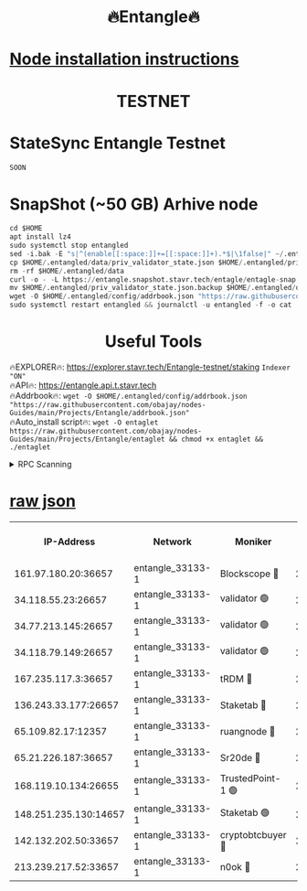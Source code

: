 <h1 align="center"> 🔥Entangle🔥</h1>

[Node installation instructions](https://github.com/obajay/nodes-Guides/tree/main/Projects/Entangle)
=

<h1 align="center"> TESTNET</h1>

# StateSync Entangle Testnet
```python
SOON
```
# SnapShot (~50 GB) Arhive node
```python
cd $HOME
apt install lz4
sudo systemctl stop entangled
sed -i.bak -E "s|^(enable[[:space:]]+=[[:space:]]+).*$|\1false|" ~/.entangled/config/config.toml
cp $HOME/.entangled/data/priv_validator_state.json $HOME/.entangled/priv_validator_state.json.backup
rm -rf $HOME/.entangled/data
curl -o - -L https://entangle.snapshot.stavr.tech/entagle/entagle-snap.tar.lz4 | lz4 -c -d - | tar -x -C $HOME/.entangled --strip-components 2
mv $HOME/.entangled/priv_validator_state.json.backup $HOME/.entangled/data/priv_validator_state.json
wget -O $HOME/.entangled/config/addrbook.json "https://raw.githubusercontent.com/obajay/nodes-Guides/main/Projects/Entangle/addrbook.json"
sudo systemctl restart entangled && journalctl -u entangled -f -o cat
```
 <h1 align="center"> Useful Tools</h1>
 
🔥EXPLORER🔥: https://explorer.stavr.tech/Entangle-testnet/staking        `Indexer "ON"` \
🔥API🔥:      https://entangle.api.t.stavr.tech \
🔥Addrbook🔥: ```wget -O $HOME/.entangled/config/addrbook.json "https://raw.githubusercontent.com/obajay/nodes-Guides/main/Projects/Entangle/addrbook.json"``` \
🔥Auto_install script🔥:  `wget -O entaglet https://raw.githubusercontent.com/obajay/nodes-Guides/main/Projects/Entangle/entaglet && chmod +x entaglet && ./entaglet`


<details>
<summary>RPC Scanning</summary>

<h2 align="center"> We scan nodes in real time every 4 hours. And we provide the final result of RPC endpoints.
We cannot influence the operation of these nodes in any way. </h2>


```python
If Voting Power is higher than 0 --> then the Node is a validator of the network and may be subject to attack and be a potential threat to the chain.
```
```python
We marked such validators with a red symbol
```

</details>

[raw json](https://rpc-check.entangt.stavr.tech/entangt/rpc-entangt-result.json)
=


<table><tr><th>IP-Address</th><th>Network</th><th>Moniker</th><th>Latest Block Height</th><th>Earliest Block Height</th><th>Catching Up</th><th>Tx Index</th><th>Voting Power</th><th>Scan Time</th></tr><tr><td>161.97.180.20:36657</td><td>entangle_33133-1</td><td>Blockscope 🔴</td><td>2752694</td><td>1</td><td>False</td><td>off</td><td>309760544247204</td><td>2024-03-22T10:12:18.287295411UTC</td></tr><tr><td>34.118.55.23:26657</td><td>entangle_33133-1</td><td>validator 🟢</td><td>2752694</td><td>1</td><td>False</td><td>on</td><td>0</td><td>2024-03-22T10:12:20.956423372UTC</td></tr><tr><td>34.77.213.145:26657</td><td>entangle_33133-1</td><td>validator 🟢</td><td>2752694</td><td>1</td><td>False</td><td>on</td><td>0</td><td>2024-03-22T10:12:23.232694081UTC</td></tr><tr><td>34.118.79.149:26657</td><td>entangle_33133-1</td><td>validator 🟢</td><td>2752697</td><td>1</td><td>False</td><td>on</td><td>0</td><td>2024-03-22T10:12:40.346675764UTC</td></tr><tr><td>167.235.117.3:36657</td><td>entangle_33133-1</td><td>tRDM 🔴</td><td>2752697</td><td>1</td><td>False</td><td>on</td><td>216776925020225</td><td>2024-03-22T10:12:42.683309659UTC</td></tr><tr><td>136.243.33.177:26657</td><td>entangle_33133-1</td><td>Staketab 🔴</td><td>2752696</td><td>660001</td><td>False</td><td>on</td><td>181152470618817</td><td>2024-03-22T10:12:31.627262535UTC</td></tr><tr><td>65.109.82.17:12357</td><td>entangle_33133-1</td><td>ruangnode 🔴</td><td>2752694</td><td>1312001</td><td>False</td><td>off</td><td>661262305895222</td><td>2024-03-22T10:12:18.635254310UTC</td></tr><tr><td>65.21.226.187:36657</td><td>entangle_33133-1</td><td>Sr20de 🔴</td><td>2752692</td><td>2049001</td><td>False</td><td>off</td><td>29534655065001</td><td>2024-03-22T10:12:15.720228196UTC</td></tr><tr><td>168.119.10.134:26655</td><td>entangle_33133-1</td><td>TrustedPoint-1 🟢</td><td>2752697</td><td>2268001</td><td>False</td><td>off</td><td>0</td><td>2024-03-22T10:12:42.890135322UTC</td></tr><tr><td>148.251.235.130:14657</td><td>entangle_33133-1</td><td>Staketab 🟢</td><td>2752692</td><td>2617001</td><td>False</td><td>off</td><td>0</td><td>2024-03-22T10:12:15.424005117UTC</td></tr><tr><td>142.132.202.50:33657</td><td>entangle_33133-1</td><td>cryptobtcbuyer 🔴</td><td>2752693</td><td>2652693</td><td>False</td><td>off</td><td>38886577247155343</td><td>2024-03-22T10:12:17.998990380UTC</td></tr><tr><td>213.239.217.52:33657</td><td>entangle_33133-1</td><td>n0ok 🔴</td><td>2752697</td><td>2652697</td><td>False</td><td>off</td><td>46611081777498279</td><td>2024-03-22T10:12:37.958033812UTC</td></tr></table>
